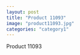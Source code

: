 ```yaml
---
layout: post
title: "Product 11093"
image: "product11093.jpg"
categories: "category1"
---
```

Product 11093
